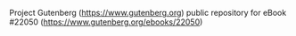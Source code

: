 Project Gutenberg (https://www.gutenberg.org) public repository for eBook #22050 (https://www.gutenberg.org/ebooks/22050)
